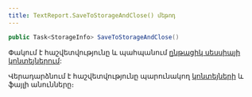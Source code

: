 ```yaml
---
title: TextReport.SaveToStorageAndClose() մեթոդ
---
```


```c#
public Task<StorageInfo> SaveToStorageAndClose()
```

Փակում է հաշվետվությունը և պահպանում [ընթացիկ սեսսիայի կոնտեյներում](../../services/IStorageService/Container.md):

Վերադարձնում է հաշվետվությունը պարունակող [կոնտեյների](../../services/IStorageService/Container.md) և ֆայլի անունները։
